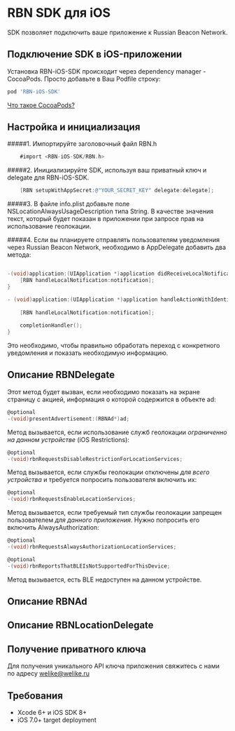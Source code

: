 RBN SDK для iOS
==============

SDK позволяет подключить ваше приложение к Russian Beacon Network.

## Подключение SDK в iOS-приложении

Установка RBN-iOS-SDK происходит через dependency manager - CocoaPods. Просто добавьте в Ваш Podfile строку:

```ruby
pod 'RBN-iOS-SDK'
```
[Что такое CocoaPods?](http://cocoapods.org)


## Настройка и инициализация

#####1. Импортируйте заголовочный файл RBN.h

```Objective-C
	#import <RBN-iOS-SDK/RBN.h>
```


#####2. Инициализируйте SDK, используя ваш приватный ключ и delegate для RBN-iOS-SDK.

```Objective-C
    [RBN setupWithAppSecret:@"YOUR_SECRET_KEY" delegate:delegate];
```


#####3. В файле info.plist добавьте поле NSLocationAlwaysUsageDescription типа String. В качестве значения текст, который будет показан в приложении при запросе прав на использование геолокации.


#####4. Если вы планируете отправлять пользователям уведомления через Russian Beacon Network, необходимо в AppDelegate добавить два метода:

```Objective-C

-(void)application:(UIApplication *)application didReceiveLocalNotification:(UILocalNotification *)notification {    
    [RBN handleLocalNotification:notification];
}

- (void)application:(UIApplication *)application handleActionWithIdentifier:(NSString *)identifier forLocalNotification:(UILocalNotification *)notification completionHandler:(void(^)())completionHandler {
    
    [RBN handleLocalNotification:notification];
    
    completionHandler();
}
```


Это необходимо, чтобы правильно обработать переход с конкретного уведомления и показать необходимую информацию.

## Описание RBNDelegate

Этот метод будет вызван, если необходимо показать на экране страницу с акцией, информация о которой содержится в объекте ad:

```Objective-C
@optional
-(void)presentAdvertisement:(RBNAd*)ad;
```


Метод вызывается, если использование служб геолокации *ограниченно на данном устройстве* (iOS Restrictions):

```Objective-C
@optional
-(void)rbnRequestsDisableRestrictionForLocationServices;
```


Метод вызывается, если службы геолокации отключены *для всего устройства* и требуется попросить пользователя включить их:

```Objective-C
@optional
-(void)rbnRequestsEnableLocationServices;
```

Метод вызывается, если требуемый тип службы геолокации запрещен пользователем *для данного приложения*. Нужно попросить его включить AlwaysAuthorization:

```Objective-C
@optional
-(void)rbnRequestsAlwaysAuthorizationLocationServices;
```

```Objective-C
@optional
-(void)rbnReportsThatBLEIsNotSupportedForThisDevice;
```

Метод вызывается, есть BLE недоступен на данном устройстве.

## Описание RBNAd
## Описание RBNLocationDelegate

## Получение приватного ключа
Для получения уникального API ключа приложения свяжитесь с нами по адресу welike@welike.ru

## Требования

* Xcode 6+ и iOS SDK 8+
* iOS 7.0+ target deployment
